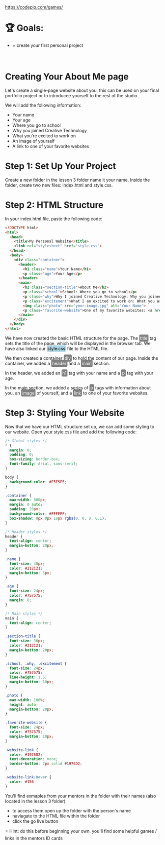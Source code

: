 https://codepip.com/games/


# 🏆  **Goals:** 
- ⭐️ create your first personal project

<br>

# Creating Your About Me page
Let's create a single-page website about you, this can be used on your final portfolio project or to introducee yourself to the rest of the studio

We will add the following information:

- Your name
- Your age
-  Where you go to school
- Why you joined Creative Technology
- What you're excited to work on
- An image of yourself
- A link to one of your favorite websites

# Step 1: Set Up Your Project
Create a new folder in the lesson 3 folder name it your name. Inside the folder, create two new files: index.html and style.css.

#  Step 2: HTML Structure
In your index.html file, paste the following code:

```html
<!DOCTYPE html>
<html>
  <head>
    <title>My Personal Website</title>
    <link rel="stylesheet" href="style.css">
  </head>
  <body>
    <div class="container">
      <header>
        <h1 class="name">Your Name</h1>
        <p class="age">Your Age</p>
      </header>
      <main>
        <h2 class="section-title">About Me</h2>
        <p class="school">School: Where you go to school</p>
        <p class="why">Why I joined Creative Technology: Why you joined Creative Technology</p>
        <p class="excitement">What I am excited to work on: What you are excited to work on</p>
        <img class="photo" src="your-image.jpg" alt="Your Name">
        <p class="favorite-website">One of my favorite websites: <a href="https://www.example.com" class="website-link">Example Website</a></p>
      </main>
    </div>
  </body>
</html>
```

We have now created the basic HTML structure for the page. The <span style="color:white; background-color:gray;padding:3px; border-radius:4px; ">title</span> tag sets the title of the page, which will be displayed in the browser tab. We have also linked our <span style="color:black; background-color:lightblue ;padding:2px; border-radius:4px; ">style.css</span> file to the HTML file.

We then created a container <span style="color:white; background-color:gray;padding:3px; border-radius:4px; ">div</span> to hold the content of our page. Inside the container, we added a <span style="color:white; background-color:gray;padding:3px; border-radius:4px; ">header</span> and a <span style="color:white; background-color:gray;padding:3px; border-radius:4px; ">main</span> section.

In the header, we added an <span style="color:white; background-color:gray;padding:3px; border-radius:4px; ">h1</span> tag with your name and a <span style="color:white; background-color:gray;padding:3px; border-radius:4px; ">p</span> tag with your age.

In the main section, we added a series of <span style="color:white; background-color:gray;padding:3px; border-radius:4px; ">p</span> tags with information about you, an <span style="color:white; background-color:gray;padding:3px; border-radius:4px; ">image</span> of yourself, and a <span style="color:white; background-color:gray;padding:3px; border-radius:4px; ">link</span> to one of your favorite websites.


# Step 3: Styling Your Website

Now that we have our HTML structure set up, we can add some styling to our website. Open your style.css file and add the following code:


``` css
/* Global styles */
* {
  margin: 0;
  padding: 0;
  box-sizing: border-box;
  font-family: Arial, sans-serif;
}

body {
  background-color: #F5F5F5;
}

.container {
  max-width: 800px;
  margin: 0 auto;
  padding: 20px;
  background-color: #FFFFFF;
  box-shadow: 0px 0px 10px rgba(0, 0, 0, 0.1);
}

/* Header styles */
header {
  text-align: center;
  margin-bottom: 20px;
}

.name {
  font-size: 48px;
  color: #212121;
  margin-bottom: 5px;
}

.age {
  font-size: 24px;
  color: #757575;
  margin: 0;
}

/* Main styles */
main {
  text-align: center;
}

.section-title {
  font-size: 36px;
  color: #212121;
  margin-bottom: 20px;
}

.school, .why, .excitement {
  font-size: 24px;
  color: #757575;
  line-height: 1.5;
  margin-bottom: 10px;
}

.photo {
  max-width: 100%;
  height: auto;
  margin-bottom: 20px;
}

.favorite-website {
  font-size: 24px;
  color: #757575;
  margin-bottom: 10px;
}

.website-link {
  color: #1976D2;
  text-decoration: none;
  border-bottom: 2px solid #1976D2;
}

.website-link:hover {
  color: #156
}
```

You'll find exmaples from your mentors in the folder with their names (also located in the lesson 3 folder)
- to access them open up the folder with the person's name
- naviagate to the HTML file within the folder
- click the go live button

⭐️ Hint: do this before beginning your own. you'll find some helpful games / links in the mentors ID cards